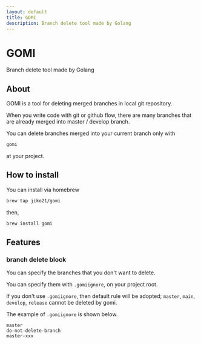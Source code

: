```yaml
---
layout: default
title: GOMI
description: Branch delete tool made by Golang
---
```


# GOMI
Branch delete tool made by Golang
## About
GOMI is a tool for deleting merged branches in local git repository.

When you write code with git or github flow,
there are many branches that are already merged into master / develop branch.

You can delete branches merged into your current branch only with

```bash
gomi
```

at your project.
## How to install
You can install via homebrew

```bash
brew tap jiko21/gomi
```

then,

```bash
brew install gomi
```

## Features

### branch delete block
You can specify the branches that you don't want to delete.

You can specify them with `.gomiignore`, on your project root.

If you don't use `.gomiignore`, then default rule will be adopted; `master`, `main`, `develop`, `release` cannot be deleted by gomi.

The example of `.gomiignore` is shown below.

```
master
do-not-delete-branch
master-xxx
```

